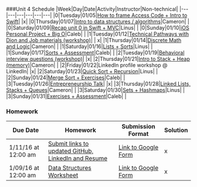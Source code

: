 ###Unit 4 Schedule
|Week|Day|Date|Activity|Instructor|Non-technical|
|---|---|---|---|---|---|
|0|Tuesday|01/05|[How to frame Access Code + Intro to Swift](https://github.com/accesscode-2-2/unit-4/blob/master/lessons/week-0/2016_01_05.md)| |x|
|0|Thursday|01/07|[Intro to data structures / algorithms](https://github.com/accesscode-2-2/unit-4/blob/master/lessons/week-0/2016_01_07.md)|Cameron| |
|0|Saturday|01/09|[Recap unit 0 in Swift + MVC](https://github.com/accesscode-2-2/unit-4/blob/master/lessons/week-0/2016_01_09.md)|Linus| |
|0|Sunday|01/10|[iOS Personal Project + Big O](https://github.com/accesscode-2-2/unit-4/blob/master/lessons/week-0/2016_01_10.md)|Caleb| |
|1|Tuesday|01/12|[Technical Pathways with Dion and Job materials (workshop)](https://github.com/accesscode-2-2/unit-4/blob/master/lessons/week-1/2016_01_12.md)| | x|
|1|Thursday|01/14|[Discrete Math and Logic](https://github.com/accesscode-2-2/unit-4/blob/master/lessons/week-1/2016_01_14.md)|Cameron| |
|1|Saturday|01/16|[Lists + Sorts](https://github.com/accesscode-2-2/unit-4/blob/master/lessons/week-1/2016_01_16.md)|Linus| |
|1|Sunday|01/17|[Sorts + Assessment](https://github.com/accesscode-2-2/unit-4/blob/master/lessons/week-1/2016_01_17.md)|Caleb| |
|2|Tuesday|01/19|[Behavioral interview questions (workshop)](https://github.com/accesscode-2-2/unit-4/blob/master/lessons/week-2/2016_01_19.md)| |x|
|2|Thursday|01/21|[Intro to Stack + Heap (memory)](https://github.com/accesscode-2-2/unit-4/blob/master/lessons/week-2/2016_01_21.md)|Cameron| |
|2|Friday|01/22|LinkedIn profile workshop @ LinkedIn| |x|
|2|Saturday|01/23|[Quick Sort + Recursion](https://github.com/accesscode-2-2/unit-4/blob/master/lessons/week-2/2016_01_23.md)|Linus| |
|2|Sunday|01/24|[Merge Sort + Exercises](https://github.com/accesscode-2-2/unit-4/blob/master/lessons/week-2/2016_01_24.md)|Caleb| |
|3|Tuesday|01/26|[Entrepreneurship Talk](https://github.com/accesscode-2-2/unit-4/blob/master/lessons/week-3/2016_01_26.md)| |x|
|3|Thursday|01/28|[Linked Lists, Stacks + Queues](https://github.com/accesscode-2-2/unit-4/blob/master/lessons/week-3/2016_01_28.md)|Cameron| |
|3|Saturday|01/30|[Sets + Hashmaps](https://github.com/accesscode-2-2/unit-4/blob/master/lessons/week-3/2016_01_30.md)|Linus| |
|3|Sunday|01/31|[Exercises + Assessment](https://github.com/accesscode-2-2/unit-4/blob/master/lessons/week-3/2016_01_31.md)|Caleb| |

### Homework
 Due Date | Homework | Submission Format | Solution |
|---|---|---|---|
1/11/16 at 12:00 am | [Submit links to updated GitHub, LinkedIn and Resume](https://docs.google.com/document/d/1Y6oAzxDa_K0_0_Mz_S-O5w0LJ5eJUuL4iODAH9Fj2FQ/edit?usp=sharing) | [Link to Google Form](http://goo.gl/forms/KUfBPRHQBr) | x 
1/09/16 at 12:00 am | [Data Structures Worksheet]() | [Link to Google Form]() | x

